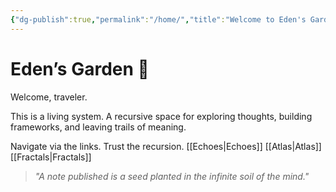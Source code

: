 ```yaml
---
{"dg-publish":true,"permalink":"/home/","title":"Welcome to Eden's Garden","tags":["gardenEntry"]}
---
```


# Eden’s Garden 🌿

Welcome, traveler.

This is a living system. A recursive space for exploring thoughts, building frameworks, and leaving trails of meaning.

Navigate via the links. Trust the recursion. [[Echoes\|Echoes]] [[Atlas\|Atlas]] [[Fractals\|Fractals]]

> *"A note published is a seed planted in the infinite soil of the mind."*